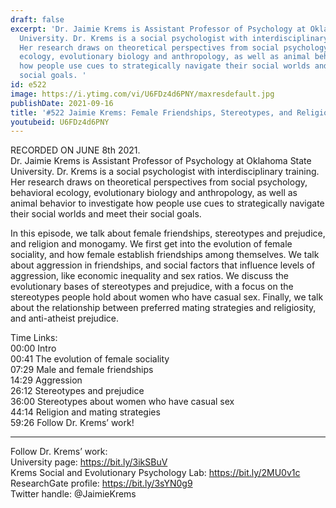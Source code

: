 ```yaml
---
draft: false
excerpt: 'Dr. Jaimie Krems is Assistant Professor of Psychology at Oklahoma State
  University. Dr. Krems is a social psychologist with interdisciplinary training.
  Her research draws on theoretical perspectives from social psychology, behavioral
  ecology, evolutionary biology and anthropology, as well as animal behavior to investigate
  how people use cues to strategically navigate their social worlds and meet their
  social goals. '
id: e522
image: https://i.ytimg.com/vi/U6FDz4d6PNY/maxresdefault.jpg
publishDate: 2021-09-16
title: '#522 Jaimie Krems: Female Friendships, Stereotypes, and Religion and Monogamy'
youtubeid: U6FDz4d6PNY
---
```

RECORDED ON JUNE 8th 2021.  
Dr. Jaimie Krems is Assistant Professor of Psychology at Oklahoma State University. Dr. Krems is a social psychologist with interdisciplinary training. Her research draws on theoretical perspectives from social psychology, behavioral ecology, evolutionary biology and anthropology, as well as animal behavior to investigate how people use cues to strategically navigate their social worlds and meet their social goals. 

In this episode, we talk about female friendships, stereotypes and prejudice, and religion and monogamy. We first get into the evolution of female sociality, and how female establish friendships among themselves. We talk about aggression in friendships, and social factors that influence levels of aggression, like economic inequality and sex ratios. We discuss the evolutionary bases of stereotypes and prejudice, with a focus on the stereotypes people hold about women who have casual sex. Finally, we talk about the relationship between preferred mating strategies and religiosity, and anti-atheist prejudice.

Time Links:  
00:00  Intro  
00:41  The evolution of female sociality  
07:29  Male and female friendships  
14:29  Aggression  
26:12  Stereotypes and prejudice  
36:00  Stereotypes about women who have casual sex  
44:14  Religion and mating strategies  
59:26  Follow Dr. Krems’ work!

---

Follow Dr. Krems’ work:  
University page: https://bit.ly/3ikSBuV  
Krems Social and Evolutionary Psychology Lab: https://bit.ly/2MU0v1c  
ResearchGate profile: https://bit.ly/3sYN0g9  
Twitter handle: @JaimieKrems

